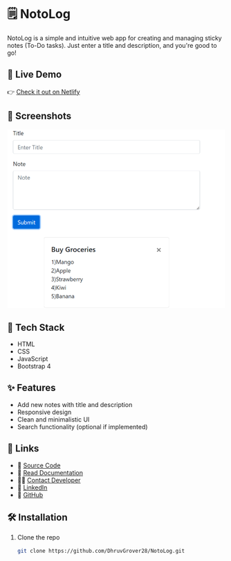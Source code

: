# 🗒️ NotoLog

NotoLog is a simple and intuitive web app for creating and managing sticky notes (To-Do tasks). Just enter a title and description, and you're good to go!

## 🚀 Live Demo

👉 [Check it out on Netlify](https://notolog.netlify.app/)  

## 📸 Screenshots

![NotoLog Screenshot](notolog-ss.png)


## 🧰 Tech Stack

- HTML
- CSS
- JavaScript
- Bootstrap 4

## ✨ Features

- Add new notes with title and description
- Responsive design
- Clean and minimalistic UI
- Search functionality (optional if implemented)

## 🔗 Links

- 📂 [Source Code](https://github.com/DhruvGrover28/NotoLog)
- 📖 [Read Documentation](https://github.com/DhruvGrover28/NotoLog/blob/master/README.md)
- 🙋‍♂️ [Contact Developer](mailto:grover.dhruv28@gmail.com)
- 💼 [LinkedIn](https://www.linkedin.com/in/dhruv-grover28/)
- 🐙 [GitHub](https://github.com/DhruvGrover28)

## 🛠️ Installation

1. Clone the repo
   ```bash
   git clone https://github.com/DhruvGrover28/NotoLog.git

